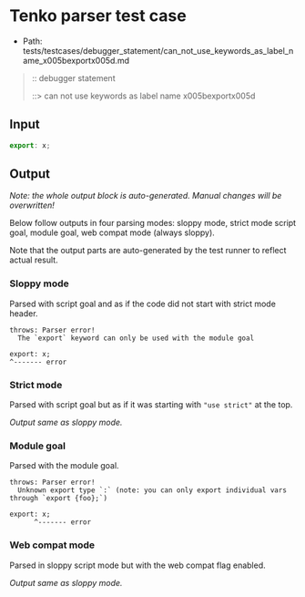 # Tenko parser test case

- Path: tests/testcases/debugger_statement/can_not_use_keywords_as_label_name_x005bexportx005d.md

> :: debugger statement
>
> ::> can not use keywords as label name x005bexportx005d

## Input

`````js
export: x;
`````

## Output

_Note: the whole output block is auto-generated. Manual changes will be overwritten!_

Below follow outputs in four parsing modes: sloppy mode, strict mode script goal, module goal, web compat mode (always sloppy).

Note that the output parts are auto-generated by the test runner to reflect actual result.

### Sloppy mode

Parsed with script goal and as if the code did not start with strict mode header.

`````
throws: Parser error!
  The `export` keyword can only be used with the module goal

export: x;
^------- error
`````

### Strict mode

Parsed with script goal but as if it was starting with `"use strict"` at the top.

_Output same as sloppy mode._

### Module goal

Parsed with the module goal.

`````
throws: Parser error!
  Unknown export type `:` (note: you can only export individual vars through `export {foo};`)

export: x;
      ^------- error
`````


### Web compat mode

Parsed in sloppy script mode but with the web compat flag enabled.

_Output same as sloppy mode._
